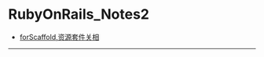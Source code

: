# RubyOnRails_Notes2

* [forScaffold,资源套件关相](https://github.com/batuZ/RubyOnRails_Notes2/tree/master/forScaffold#scaffold-%E7%AE%A1%E7%90%86%E8%B5%84%E6%BA%90%E5%A5%97%E4%BB%B6%E7%9A%84%E5%87%BD%E6%95%B0)

<hr/>
